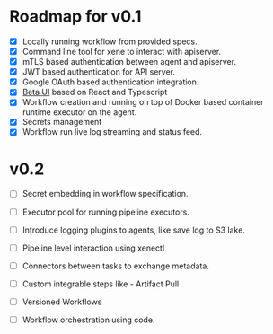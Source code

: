 # Roadmap for v0.1

- [x] Locally running workflow from provided specs.
- [x] Command line tool for xene to interact with apiserver.
- [x] mTLS based authentication between agent and apiserver.
- [x] JWT based authentication for API server.
- [x] Google OAuth based authentication integration.
- [x] [Beta UI](https://github.com/fristonio/xene-ui) based on React and Typescript
- [x] Workflow creation and running on top of Docker based container runtime executor on the agent.
- [x] Secrets management
- [x] Workflow run live log streaming and status feed.

# v0.2

- [ ] Secret embedding in workflow specification.
- [ ] Executor pool for running pipeline executors.
- [ ] Introduce logging plugins to agents, like save log to S3 lake.
- [ ] Pipeline level interaction using xenectl
- [ ] Connectors between tasks to exchange metadata.
- [ ] Custom integrable steps like - Artifact Pull
- [ ] Versioned Workflows
- [ ] Workflow orchestration using code.

